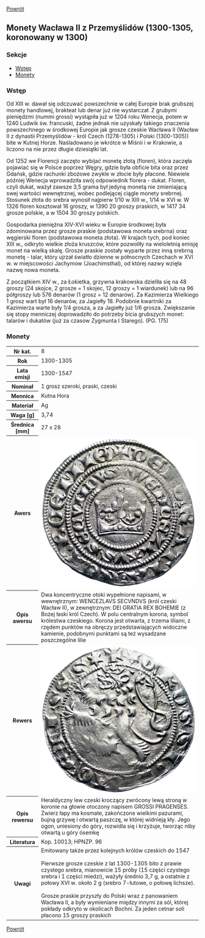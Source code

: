 [Powrót](../)


## Monety Wacława II z Przemyślidów (1300-1305, koronowany w 1300)

### Sekcje
- [Wstęp](#m1)
- [Monety](#m2)


<a id='m1'></a>
### Wstęp
Od XIII w. dawał się odczuwać powszechnie w całej Europie brak grubszej monety handlowej, brakteat lub denar już nie wystarczał. Z grubymi pieniędzmi (nummi grossi) wystąpiła już w 1204 roku Wenecja, potem w 1240 Ludwik św. francuski, żadne jednak nie uzyskały takiego znaczenia powszechnego w środkowej Europie jak grosze czeskie Wacława II (Wacław II z dynastii Przemyślidów - król Czech (1278-1305) i Polski (1300-1305)) bite w Kutnej Horze. Naśladowano je wkrótce w Miśnii i w Krakowie, a liczono na nie przez długie dziesiątki lat. 

Od 1252 we Florencji zaczęto wybijać monetę złotą (floren), która zaczęła pojawiać się w Polsce poprzez Węgry, gdzie była obficie bita oraz przez Gdańsk, gdzie rachunki zbożowe zwykle w złocie były płacone. Niewiele później Wenecja wprowadziła swój odpowiednik florera - dukat. Floren, czyli dukat, ważył zawsze 3,5 grama był jedyną monetą nie zmieniającą swej wartości wewnętrznej, wobec podlejącej ciągle monety srebrnej. Stosunek złota do srebra wynosił najpierw 1/10 w XIII w., 1/14 w XVI w. W 1326 floren kosztował 16 groszy, w 1390 20 groszy praskich, w 1417 34 grosze polskie, a w 1504 30 groszy polskich. 

Gospodarka pieniężna XIV-XVI wieku w Europie środkowej była zdominowana przez grosze praskie (podstawowa moneta srebrna) oraz węgierski floren (podstawowa moneta złota). W krajach tych, pod koniec XIII w., odkryto wielkie złoża kruszców, które pozwoliły na wieloletnią emisję monet na wielką skalę. Grosze praskie zostały wyparte przez inną srebrną monetę - talar, który ujrzał światło dzienne w północnych Czechach w XVI w. w miejscowości Jachymow (Joachimsthal), od której nazwy wzięła nazwę nowa moneta.

Z początkiem XIV w., za Łokietka, grzywna krakowska dzieliła się na 48 groszy (24 skojce, 2 grosze = 1 skojec, 12 groszy = 1 wiardunek) lub na 96 półgroszy lub 576 denarów (1 grosz = 12 denarów). Za Kazimierza Wielkiego 1 grosz wart był 16 denarów, za Jagiełły 18. Podobnie kwartniki za Kazimierza warte były 1/4 grosza, a za Jagiełły już 1/6 grosza. Zwiększanie się stopy menniczej doprowadziło do potrzeby bicia grubszych monet: talarów i dukatów (już za czasow Zygmunta I Starego). (PG. 175)



<a id='m2'></a>
### Monety
<table class="center">
  <tr>
    <th>Nr kat.</th>
    <td>8</td>
  </tr>
  <tr>
    <th>Rok</th>
    <td>1300-1305</td>
  </tr>
  <tr>
    <th>Lata emisji</th>
    <td>1300-1547</td>
  </tr>
  <tr>
    <th>Nominał</th>
    <td>1 grosz szeroki, praski, czeski</td>
  </tr>
  <tr>
    <th>Mennica</th>
    <td>Kutna Hora</td>
  </tr>
  <tr>
    <th>Materiał</th>
    <td>Ag</td>
  </tr>
  <tr>
    <th>Waga [g]</th>
    <td>3,74</td>
  </tr>
  <tr>
    <th>Średnica [mm]</th>
    <td>27 x 28</td>
  </tr>
  <tr>
    <th>Awers</th>
    <td><img src="images/0008 - 1300-1305 - grosz praski - Waclaw II - awers.jpg"/></td>
  </tr>
  <tr>
    <th>Opis awersu</th>
    <td>Dwa koncentryczne otoki wypełnione napisami, w wewnętrznym: WENCEZLAVS SECVNDVS (król czeski Wacław II), w zewnętrznym: DEI GRATIA REX BOHEMIE (z Bożej łaski król Czech). W polu centralnym korona, symbol królestwa czeskiego. Korona jest otwarta, z trzema liliami, z rzędem punktów na obręczy przedstawiających widoczne kamienie, podobnymi punktami są też wysadzane poszczególne lilie</td>
  </tr>
  <tr>
    <th>Rewers</th>
    <td><img src="images/0008 - 1300-1305 - grosz praski - Waclaw II - rewers.jpg"/></td>
  </tr>
  <tr>
    <th>Opis rewersu</th>
    <td>Heraldyczny lew czeski kroczący zwrócony lewą stroną w koronie na głowie otoczony napisem GROSSI PRAGENSES. Zwierz łapy ma kosmate, zakończone wielkimi pazurami, bujną grzywę i otwartą paszczę, w której widnieją kły. Jego ogon, uniesiony do góry, rozwidla się i krzyżuje, tworząc niby otwartą u góry ósemkę</td>
  </tr>
  <tr>
    <th>Literatura</th>
    <td>Kop. 10013; HPNZP. 96</td>
  </tr>
  <tr>
    <th>Uwagi</th>
    <td>Emitowany także przez kolejnych królów czeskich do 1547<br /><br />Pierwsze grosze czeskie z lat 1300-1305 bito z prawie czystego srebra, mianowicie 15 próby (15 części czystego srebra i 1 części miedzi), ważyły średnio 3,7 g, a ostatnie z połowy XVI w. około 2 g (srebro 7-łutowe, o połowę lichsze).<br /><br />Grosze praskie przyszły do Polski wraz z panowaniem Wacława II, a były wymieniane między innymi za sól, której pokłady odkryto w okolicach Bochni. Za jeden cetnar soli płacono 15 groszy praskich</td>
  </tr>
</table>


[Powrót](../)